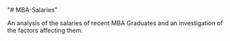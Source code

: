 "# MBA-Salaries" 


An analysis of the salaries of recent MBA Graduates and an investigation of the factors affecting them.
